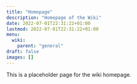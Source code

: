 ```yaml
---
title: "Homepage"
description: "Homepage of the Wiki"
date: 2022-07-01T22:31:22+01:00
lastmod: 2022-07-01T22:31:22+01:00
menu:
  wiki:
    parent: "general"
draft: false
images: []
---
```


This is a placeholder page for the wiki homepage.
